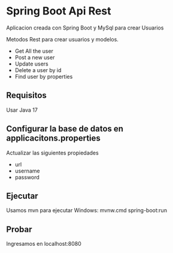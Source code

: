 # Spring Boot Api Rest 

Aplicacion creada con Spring Boot y MySql para crear Usuarios

Metodos Rest para crear usuarios y modelos.

* Get All the user
* Post a new user
* Update users
* Delete a user by id
* Find user by properties

## Requisitos
Usar Java 17

## Configurar la base de datos en applicacitons.properties
Actualizar las siguientes propiedades
* url
* username
* password

## Ejecutar
Usamos mvn para ejecutar
Windows:
mvnw.cmd spring-boot:run

## Probar
Ingresamos en localhost:8080
